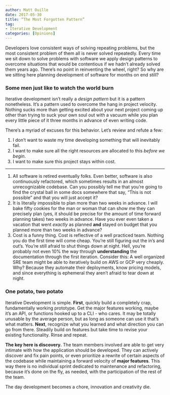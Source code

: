 ```yaml
---
author: Matt Ouille
date: 2017-05-30
title: “The Most Forgotten Pattern”
tag:
- Iterative Development
categories: [Opinions]
---
```


Developers love consistent ways of solving repeating problems, but the most consistent problem of them all is never solved repeatedly. Every time we sit down to solve problems with software we apply design patterns to overcome situations that would be contentious if we hadn’t already solved them years ago. There’s no point in reinventing the wheel, right? So why are we sitting here planning development of software for months on end still?

<!--more-->

### Some men just like to watch the world burn

Iterative development isn’t really a *design pattern* but it is a pattern nonetheless. It’s a pattern used to overcome the hang in project velocity. Nothing sucks more than getting excited about your next project coming up other than trying to suck your own soul out with a vacuum while you plan every little piece of it three months in advance of even writing code.

There’s a myriad of excuses for this behavior. Let’s review and refute a few:

1. I don’t want to waste my time developing something that will inevitably fail.
2. I want to make sure all the right resources are allocated to this *before we begin*.
3. I want to make sure this project stays within cost.

---

1. All software is retired eventually folks. Even better, software is also continuously refactored, which sometimes results in an almost unrecognizable codebase. Can you possibly tell me that you’re going to find the crystal ball in some docs somewhere that say, “This is not possible” and that you will just accept it?
2. It is literally impossible to plan more than two weeks in advance. I will bake fifty cookies for the man or woman that can show me they can precisely plan (yes, it should be precise for the amount of time forward planning takes) two weeks in advance. Have you ever even taken a vacation that went *exactly* as planned **and** stayed on budget that you planned more than two weeks in advance?
3. Cost is a funny thing. Cost is reflective of a well practiced team. Nothing you do the first time will come cheap. You’re still figuring out the in’s and out’s. You’re still afraid to shut things down at night. Hell, you’re probably not even 10% the way through **understanding** the documentation through the first iteration. Consider this: A well organized SRE team might be able to iteratively build on AWS or GCP very cheaply. Why? Because they automate their deployments, know pricing models, and since everything is ephemeral they aren’t afraid to tear down at night.

### One potato, two potato

Iterative Development is simple. **First**, quickly build a completely crap, fundamentally working prototype. Get the major features working, maybe it’s an API, or functions hooked up to a CLI - who cares. It may be totally unusable by the average person, but as long as someone can use it that’s what matters. **Next**, recognize what you learned and what direction you can go from there. Steadily build on features but take time to revise your existing functionality. Rinse and repeat.

**The key here is discovery.** The team members involved are able to get very intimate with how the application should be developed. They can actively discover and fix pain points, or even prioritize a rewrite of certain aspects of the codebase while maintaining a forward velocity of **major features**. This way there is no individual sprint dedicated to maintenance and refactoring, because it’s done on the fly, as needed, with the participation of the rest of the team.

The day development becomes a chore, innovation and creativity die.
